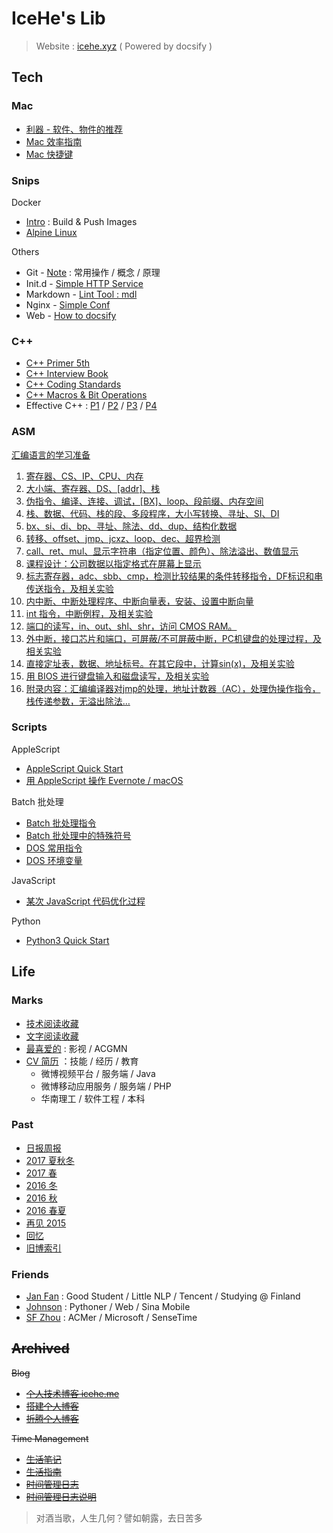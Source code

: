 # IceHe's Lib

> Website : [icehe.xyz](https://icehe.xyz) ( Powered by docsify )

## Tech

### Mac

- [利器 - 软件、物件的推荐](tools.md)
- [Mac 效率指南](mac/mac-efficiency.md)
- [Mac 快捷键](mac/mac-shortcuts.md)

### Snips

Docker

- [Intro](docker/README.md) : Build & Push Images
- [Alpine Linux](docker/alpine/README.md)

Others

- Git - [Note](git/README.md) : 常用操作 / 概念 / 原理
- Init.d - [Simple HTTP Service](init/init.d/README.md)
- Markdown - [Lint Tool : mdl](_ci/markdownlint/README.md)
- Nginx - [Simple Conf](nginx/README.md)
- Web - [How to docsify](_docsify/)

### C++

- [C++ Primer 5th](cpp/cpp-primer-5th.md)
- [C++ Interview Book](cpp/cpp-interview-book.md)
- [C++ Coding Standards](cpp/cpp-code-standards.md)
- [C++ Macros & Bit Operations](cpp/cpp-macro-n-bit-operations.md)
- Effective C++ : [P1](cpp/effective-cpp-reading-note-1.md) / [P2](cpp/effective-cpp-reading-note-2.md) / [P3](cpp/effective-cpp-reading-note-3.md) / [P4](cpp/effective-cpp-reading-note-4.md)

### ASM

[汇编语言的学习准备](asm/prepare-asm-on-windows-7.md)

1. [寄存器、CS、IP、CPU、内存](asm/asm-learning-note-1.md)
2. [大小端、寄存器、DS、[addr]、栈](asm/asm-learning-note-2.md)
3. [伪指令、编译、连接、调试，[BX]、loop、段前缀、内存空间](asm/asm-learning-note-3.md)
4. [栈、数据、代码、栈的段、多段程序，大小写转换、寻址、SI、DI](asm/asm-learning-note-4.md)
5. [bx、si、di、bp、寻址、除法、dd、dup、结构化数据](asm/asm-learning-note-5.md)
6. [转移、offset、jmp、jcxz、loop、dec、超界检测](asm/asm-learning-note-6.md)
7. [call、ret、mul、显示字符串（指定位置、颜色）、除法溢出、数值显示](asm/asm-learning-note-7.md)
8. [课程设计：公司数据以指定格式在屏幕上显示](asm/asm-learning-note-8.md)
9. [标志寄存器，adc、sbb、cmp，检测比较结果的条件转移指令，DF标识和串传送指令，及相关实验](asm/asm-learning-note-9.md)
10. [内中断、中断处理程序、中断向量表，安装、设置中断向量](asm/asm-learning-note-10.md)
11. [int 指令，中断例程，及相关实验](asm/asm-learning-note-11.md)
12. [端口的读写，in、out、shl、shr，访问 CMOS RAM。](asm/asm-learning-note-12.md)
13. [外中断，接口芯片和端口，可屏蔽/不可屏蔽中断，PC机键盘的处理过程，及相关实验](asm/asm-learning-note-13.md)
14. [直接定址表，数据、地址标号。在其它段中，计算sin(x)，及相关实验](asm/asm-learning-note-14.md)
15. [用 BIOS 进行键盘输入和磁盘读写，及相关实验](asm/asm-learning-note-15.md)
16. [附录内容：汇编编译器对jmp的处理，地址计数器（AC），处理伪操作指令，栈传递参数，无溢出除法…](asm/asm-learning-note-16.md)

### Scripts

AppleScript

- [AppleScript Quick Start](scripts/applescript/quick-start.md)
- [用 AppleScript 操作 Evernote / macOS](scripts/applescript/evernote-macos.md)

Batch 批处理

- [Batch 批处理指令](scripts/batch/batch-commands.md)
- [Batch 批处理中的特殊符号](scripts/batch/dos-special-symbol.md)
- [DOS 常用指令](scripts/batch/dos-common-commands.md)
- [DOS 环境变量](scripts/batch/dos-environment-variable.md)

JavaScript

- [某次 JavaScript 代码优化过程](scripts/javascript/optimize-javascript-code.md)

Python

- [Python3 Quick Start](scripts/python/quick-start.md)

## Life

### Marks

- [技术阅读收藏](marks/tech.md)
- [文字阅读收藏](marks/read.md)
- [最喜爱的](marks/favourites.md) : 影视 / ACGMN
- [CV 简历](marks/cv.md) ：技能 / 经历 / 教育
    - 微博视频平台 / 服务端 / Java
    - 微博移动应用服务 / 服务端 / PHP
    - 华南理工 / 软件工程 / 本科

### Past

- [日报周报](diary/)
- [2017 夏秋冬](past/2017-summer-2-winter.md)
- [2017 春](past/2017-spring.md)
- [2016 冬](past/2016-winter.md)
- [2016 秋](past/2016-fall.md)
- [2016 春夏](past/2016-summer.md)
- [再见 2015](past/2015-bye.md)
- [回忆](past/moments.md)
- [旧博索引](past/old-blog.md)

### Friends

- [Jan Fan](http://janfan.cn/) : Good Student / Little NLP / Tencent / Studying @ Finland
- [Johnson](http://mrzys.coding.me/) : Pythoner / Web / Sina Mobile
- [SF Zhou](http://sf-zhou.github.io/) : ACMer / Microsoft / SenseTime

## ~~Archived~~

~~Blog~~

- [~~个人技术博客 icehe.me~~](https://icehe.me)
- [~~搭建个人博客~~](_archived/blog/build-blog.md)
- [~~折腾个人博客~~](_archived/blog/blog-changelog.md)

~~Time Management~~

- [~~生活笔记~~](_archived/think/life-note.md)
- [~~生活指南~~](_archived/think/life-manual.md)
- [~~时间管理日志~~](_archived/lifelogs.md)
- [~~时间管理日志说明~~](_archived/think/time-mgt.md)

> 对酒当歌，人生几何？譬如朝露，去日苦多
